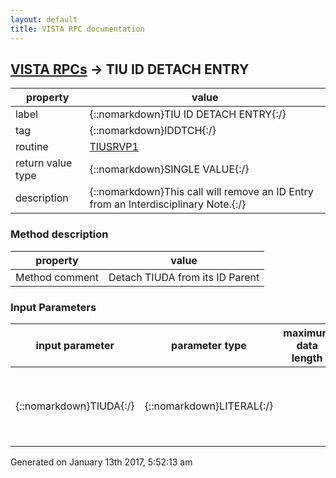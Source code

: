 ```yaml
---
layout: default
title: VISTA RPC documentation
---
```




## [VISTA RPCs](TableOfContent.md) &#8594; TIU ID DETACH ENTRY 

 property | value 
--- | --- 
 label | {::nomarkdown}TIU ID DETACH ENTRY{:/}
 tag | {::nomarkdown}IDDTCH{:/}
 routine | [TIUSRVP1](http://code.osehra.org/dox/Routine_TIUSRVP1_source.html)
 return value type | {::nomarkdown}SINGLE VALUE{:/}
 description | {::nomarkdown}This call will remove an ID Entry from an Interdisciplinary Note.{:/}


### Method description

 property | value 
--- | --- 
 Method comment | Detach TIUDA from its ID Parent

### Input Parameters

| input parameter | parameter type | maximum data length | required | description | 
| --- | --- | --- | --- | --- | 
| {::nomarkdown}TIUDA{:/} | {::nomarkdown}LITERAL{:/} |  | {::nomarkdown}true{:/} | {::nomarkdown}This is the internal entry number of the ID Entry which is to be removedfrom the ID Note.{:/} | 




 Generated on January 13th 2017, 5:52:13 am